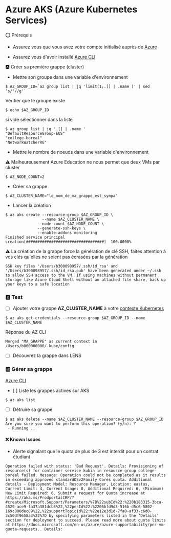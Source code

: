 # Azure AKS (Azure Kubernetes Services)

:o: Prérequis

* Assurez vous que vous avez votre compte initialisé auprès de [Azure](https://github.com/CollegeBoreal/Tutoriels/tree/main/2.MicroServices/4.Cloud/2.Public/2.Azure)

* Assurez vous d'avoir installé [Azure CLI](https://github.com/CollegeBoreal/Tutoriels/tree/main/2.MicroServices/4.Cloud/2.Public/2.Azure/cli)

:a: Créer sa première grappe (cluster)

* Mettre son groupe dans une variable d'environnement

```
$ AZ_GROUP_ID=`az group list | jq 'limit(1;.[] | .name )' | sed 's/"//g'`
```

Vérifier que le groupe existe

```
$ echo $AZ_GROUP_ID
```
si vide sélectionner dans la liste

```
$ az group list | jq '.[] | .name '  
"DefaultResourceGroup-EUS"
"college-boreal"
"NetworkWatcherRG"
```

* Mettre le nombre de noeuds dans une variable d'environnement

:warning: Malheureusement Azure Education ne nous permet que deux VMs par cluster

```
$ AZ_NODE_COUNT=2 
```

* Créer sa grappe

```
$ AZ_CLUSTER_NAME="le_nom_de_ma_grappe_est_sympa" 
```

* Lancer la création

```
$ az aks create --resource-group $AZ_GROUP_ID \
                --name $AZ_CLUSTER_NAME \
              --node-count $AZ_NODE_COUNT \
              --generate-ssh-keys \
              --enable-addons monitoring 
Finished service principal creation[##################################]  100.0000%
```

:warning: La création de la grappe force la génération de clé SSH, faites attention à vos clés qu'elles ne soient pas écrasées par la génération

```
SSH key files '/Users/b300098957/.ssh/id_rsa' and '/Users/b300098957/.ssh/id_rsa.pub' have been generated under ~/.ssh to allow SSH access to the VM. If using machines without permanent storage like Azure Cloud Shell without an attached file share, back up your keys to a safe location
```

### :b: Test

- [ ] Ajouter votre grappe **AZ_CLUSTER_NAME** à votre [contexte Kubernetes](https://github.com/CollegeBoreal/Tutoriels/edit/main/2.MicroServices/3.Orchestration/1.Kubernetes)

```
$ az aks get-credentials --resource-group $AZ_GROUP_ID --name $AZ_CLUSTER_NAME       
```

Réponse du AZ CLI
```
Merged "MA_GRAPPE" as current context in /Users/b000000000/.kube/config
``` 

- [ ] Découvrez la grappe dans LENS


### :ab: Gérer sa grappe

[Azure CLI](https://docs.microsoft.com/en-us/cli/azure/aks?view=azure-cli-latest)

- [ ] Liste les grappes actives sur AKS

```
$ az aks list
```

- [ ] Détruire sa grappe

```
$ az aks delete --name $AZ_CLUSTER_NAME --resource-group $AZ_GROUP_ID
Are you sure you want to perform this operation? (y/n): Y
 - Running ..
```


#### :x: Known Issues


* Alerte signalant que le quota de plus de 3 est interdit pour un contrat étudiant

```
Operation failed with status: 'Bad Request'. Details: Provisioning of resource(s) for container service kubia in resource group college-boreal failed. Message: Operation could not be completed as it results in exceeding approved standardDSv2Family Cores quota. Additional details - Deployment Model: Resource Manager, Location: eastus, Current Limit: 4, Current Usage: 0, Additional Required: 6, (Minimum) New Limit Required: 6. Submit a request for Quota increase at https://aka.ms/ProdportalCRP/?#create/Microsoft.Support/Parameters/%7B%22subId%22:%220b183315-3bca-4529-ace9-fa37a381dcb5%22,%22pesId%22:%2206bfd9d3-516b-d5c6-5802-169c800dec89%22,%22supportTopicId%22:%22e12e3d1d-7fa0-af33-c6d0-3c50df9658a3%22%7D by specifying parameters listed in the ‘Details’ section for deployment to succeed. Please read more about quota limits at https://docs.microsoft.com/en-us/azure/azure-supportability/per-vm-quota-requests.. Details:
`
